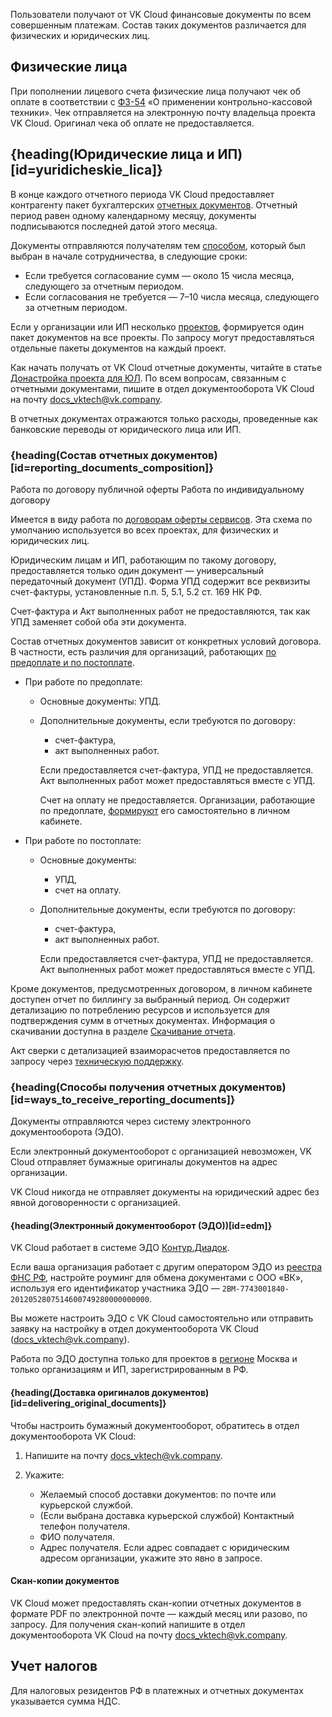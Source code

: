 Пользователи получают от VK Cloud финансовые документы по всем совершенным платежам. Состав таких документов различается для физических и юридических лиц.

## Физические лица

При пополнении лицевого счета физические лица получают чек об оплате в соответствии с [ФЗ-54](https://base.garant.ru/12130951/) «О применении контрольно-кассовой техники». Чек отправляется на электронную почту владельца проекта VK Cloud. Оригинал чека об оплате не предоставляется.

## {heading(Юридические лица и ИП)[id=yuridicheskie_lica]}

В конце каждого отчетного периода VK Cloud предоставляет контрагенту пакет бухгалтерских [отчетных документов](#reporting_documents_composition). Отчетный период равен одному календарному месяцу, документы подписываются последней датой этого месяца.

Документы отправляются получателям тем [способом](#ways_to_receive_reporting_documents), который был выбран в начале сотрудничества, в следующие сроки:

- Если требуется согласование сумм — около 15 числа месяца, следующего за отчетным периодом.
- Если согласования не требуется — 7–10 числа месяца, следующего за отчетным периодом.

<info>

Если у организации или ИП несколько [проектов](/ru/tools-for-using-services/account/concepts/projects), формируется один пакет документов на все проекты. По запросу могут предоставляться отдельные пакеты документов на каждый проект.

</info>

Как начать получать от VK Cloud отчетные документы, читайте в статье [Донастройка проекта для ЮЛ](/ru/intro/billing/instructions/corporate#nastroyka_dokumentooborota). По всем вопросам, связанным с отчетными документами, пишите в отдел документооборота VK Cloud на почту [docs_vktech@vk.company](mailto:docs_vktech@vk.company).

<warn>

В отчетных документах отражаются только расходы, проведенные как банковские переводы от юридического лица или ИП.

</warn>

### {heading(Состав отчетных документов)[id=reporting_documents_composition]}

<tabs>
<tablist>
<tab>Работа по договору публичной оферты</tab>
<tab>Работа по индивидуальному договору</tab>
</tablist>
<tabpanel>

Имеется в виду работа по [договорам оферты сервисов](/ru/intro/start/legal). Эта схема по умолчанию используется во всех проектах, для физических и юридических лиц.

Юридическим лицам и ИП, работающим по такому договору, предоставляется только один документ — универсальный передаточный документ (УПД). Форма УПД содержит все реквизиты счет-фактуры, установленные п.п. 5, 5.1, 5.2 ст. 169 НК РФ.

Счет-фактура и Акт выполненных работ не предоставляются, так как УПД заменяет собой оба эти документа.

</tabpanel>
<tabpanel>

Состав отчетных документов зависит от конкретных условий договора. В частности, есть различия для организаций, работающих [по предоплате и по постоплате](../physical-corporate#shema_oplaty).

- При работе по предоплате:

  - Основные документы: УПД.

  - Дополнительные документы, если требуются по договору:

    - счет-фактура,
    - акт выполненных работ.

    <info>

    Если предоставляется cчет-фактура, УПД не предоставляется. Акт выполненных работ может предоставляться вместе с УПД.

    </info>

    Счет на оплату не предоставляется. Организации, работающие по предоплате, [формируют](../../instructions/bill-generation) его самостоятельно в личном кабинете.

- При работе по постоплате:

  - Основные документы:

    - УПД,
    - счет на оплату.

  - Дополнительные документы, если требуются по договору:

    - счет-фактура,
    - акт выполненных работ.

    <info>

    Если предоставляется cчет-фактура, УПД не предоставляется. Акт выполненных работ может предоставляться вместе с УПД.

    </info>

</tabpanel>
</tabs>

Кроме документов, предусмотренных договором, в личном кабинете доступен отчет по биллингу за выбранный период. Он содержит детализацию по потреблению ресурсов и используется для подтверждения сумм в отчетных документах. Информация о скачивании доступна в разделе [Скачивание отчета](../../instructions/detail#skachivanie_otcheta).

Акт сверки с детализацией взаиморасчетов предоставляется по запросу через [техническую поддержку](/ru/contacts).

### {heading(Способы получения отчетных документов)[id=ways_to_receive_reporting_documents]}

Документы отправляются через систему электронного документооборота (ЭДО).

Если электронный документооборот с организацией невозможен, VK Cloud отправляет бумажные оригиналы документов на адрес организации.

<info>

VK Cloud никогда не отправляет документы на юридический адрес без явной договоренности с организацией.

</info>

#### {heading(Электронный документооборот (ЭДО))[id=edm]}

VK Cloud работает в системе ЭДО [Контур.Диадок](https://www.diadoc.ru/).

Если ваша организация работает с другим оператором ЭДО из [реестра ФНС РФ](https://www.nalog.gov.ru/rn77/oedo/search_edo/), настройте роуминг для обмена документами с ООО «ВК», используя его идентификатор участника ЭДО — `2BM-7743001840-2012052807514600749280000000000`.

Вы можете настроить ЭДО с VK Cloud самостоятельно или отправить заявку на настройку в отдел документооборота VK Cloud ([docs_vktech@vk.company](mailto:docs_vktech@vk.company)).

<info>

Работа по ЭДО доступна только для проектов в [регионе](/ru/tools-for-using-services/account/concepts/regions) Москва и только организациям и ИП, зарегистрированным в РФ.

</info>

#### {heading(Доставка оригиналов документов)[id=delivering_original_documents]}

Чтобы настроить бумажный документооборот, обратитесь в отдел документооборота VK Cloud:

1. Напишите на почту [docs_vktech@vk.company](mailto:docs_vktech@vk.company).
1. Укажите:

   - Желаемый способ доставки документов: по почте или курьерской службой.
   - (Если выбрана доставка курьерской службой) Контактный телефон получателя.
   - ФИО получателя.
   - Адрес получателя. Если адрес совпадает с юридическим адресом организации, укажите это явно в запросе.

#### Скан-копии документов

VK Cloud может предоставлять скан-копии отчетных документов в формате PDF по электронной почте — каждый месяц или разово, по запросу. Для получения скан-копий напишите в отдел документооборота VK Cloud на почту [docs_vktech@vk.company](mailto:docs_vktech@vk.company).

## Учет налогов

Для налоговых резидентов РФ в платежных и отчетных документах указывается сумма НДС.

